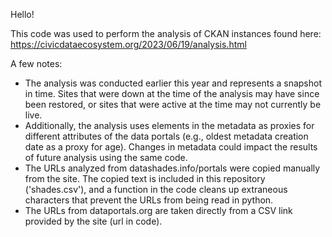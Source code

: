 Hello! 

This code was used to perform the analysis of CKAN instances found here: 
https://civicdataecosystem.org/2023/06/19/analysis.html

A few notes:
* The analysis was conducted earlier this year and represents a snapshot in time. Sites that were down at the time of the analysis may have since been restored, or sites that were active at the time may not currently be live. 
* Additionally, the analysis uses elements in the metadata as proxies for different attributes of the data portals (e.g., oldest metadata creation date as a proxy for age). Changes in metadata could impact the results of future analysis using the same code.  
* The URLs analyzed from datashades.info/portals were copied manually from the site. The copied text is included in this repository ('shades.csv'), and a function in the code cleans up extraneous characters that prevent the URLs from being read in python. 
* The URLs from dataportals.org are taken directly from a CSV link provided by the site (url in code). 